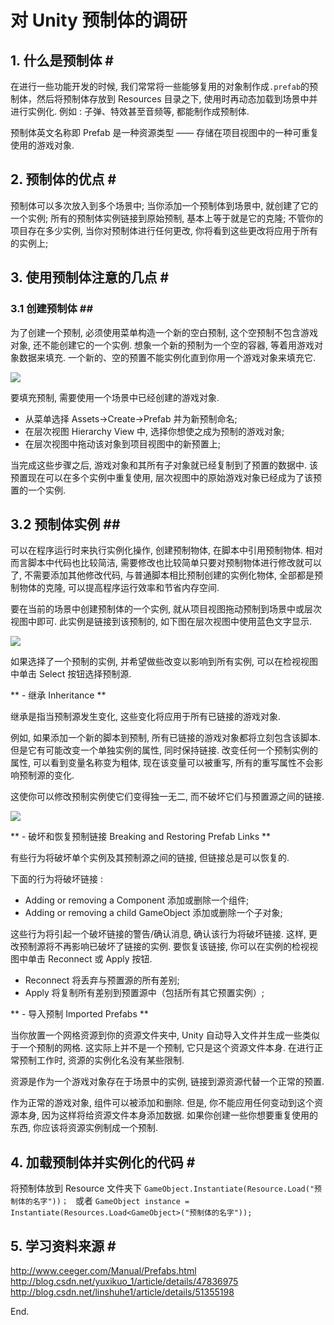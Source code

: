# 对 Unity 预制体的调研

## 1. 什么是预制体 # #

在进行一些功能开发的时候, 我们常常将一些能够复用的对象制作成`.prefab`的预制体，然后将预制体存放到 Resources 目录之下, 使用时再动态加载到场景中并进行实例化. 例如 : 子弹、特效甚至音频等, 都能制作成预制体.

预制体英文名称即 Prefab 是一种资源类型 —— 存储在项目视图中的一种可重复使用的游戏对象.

## 2. 预制体的优点 # #

预制体可以多次放入到多个场景中;
当你添加一个预制体到场景中, 就创建了它的一个实例;
所有的预制体实例链接到原始预制, 基本上等于就是它的克隆;
不管你的项目存在多少实例, 当你对预制体进行任何更改, 你将看到这些更改将应用于所有的实例上;

## 3. 使用预制体注意的几点 # #

### 3.1 创建预制体 ## ##

为了创建一个预制, 必须使用菜单构造一个新的空白预制, 这个空预制不包含游戏对象, 还不能创建它的一个实例. 想象一个新的预制为一个空的容器, 等着用游戏对象数据来填充. 一个新的、空的预置不能实例化直到你用一个游戏对象来填充它.

![](http://images2015.cnblogs.com/blog/1098699/201703/1098699-20170315164341979-299063676.png)

要填充预制, 需要使用一个场景中已经创建的游戏对象.

- 从菜单选择 Assets->Create->Prefab 并为新预制命名;
- 在层次视图 Hierarchy View 中, 选择你想使之成为预制的游戏对象;
- 在层次视图中拖动该对象到项目视图中的新预置上;

当完成这些步骤之后, 游戏对象和其所有子对象就已经复制到了预置的数据中. 该预置现在可以在多个实例中重复使用, 层次视图中的原始游戏对象已经成为了该预置的一个实例.

## 3.2 预制体实例 ## ##

可以在程序运行时来执行实例化操作, 创建预制物体, 在脚本中引用预制物体. 相对而言脚本中代码也比较简洁, 需要修改也比较简单只要对预制物体进行修改就可以了, 不需要添加其他修改代码, 与普通脚本相比预制创建的实例化物体, 全部都是预制物体的克隆, 可以提高程序运行效率和节省内存空间.

要在当前的场景中创建预制体的一个实例, 就从项目视图拖动预制到场景中或层次视图中即可. 此实例是链接到该预制的, 如下图在层次视图中使用蓝色文字显示.

![](http://images2015.cnblogs.com/blog/1098699/201703/1098699-20170315164400541-317063633.png)

如果选择了一个预制的实例, 并希望做些改变以影响到所有实例, 可以在检视视图中单击 Select 按钮选择预制源.

** - 继承 Inheritance **

继承是指当预制源发生变化, 这些变化将应用于所有已链接的游戏对象.

例如, 如果添加一个新的脚本到预制, 所有已链接的游戏对象都将立刻包含该脚本. 但是它有可能改变一个单独实例的属性, 同时保持链接. 改变任何一个预制实例的属性, 可以看到变量名称变为粗体, 现在该变量可以被重写, 所有的重写属性不会影响预制源的变化.

这使你可以修改预制实例使它们变得独一无二, 而不破坏它们与预置源之间的链接.

![](http://images2015.cnblogs.com/blog/1098699/201703/1098699-20170315164422463-1445598651.png)

** - 破坏和恢复预制链接 Breaking and Restoring Prefab Links **

有些行为将破坏单个实例及其预制源之间的链接, 但链接总是可以恢复的.

下面的行为将破坏链接 :
- Adding or removing a Component 添加或删除一个组件;
- Adding or removing a child GameObject 添加或删除一个子对象;

这些行为将引起一个破坏链接的警告/确认消息, 确认该行为将破坏链接. 这样, 更改预制源将不再影响已破坏了链接的实例.
要恢复该链接, 你可以在实例的检视视图中单击 Reconnect 或 Apply 按钮.
- Reconnect 将丢弃与预置源的所有差别;
- Apply 将复制所有差别到预置源中（包括所有其它预置实例）;

** - 导入预制 Imported Prefabs **

当你放置一个网格资源到你的资源文件夹中, Unity 自动导入文件并生成一些类似于一个预制的网格. 这实际上并不是一个预制, 它只是这个资源文件本身. 在进行正常预制工作时, 资源的实例化名没有某些限制.

资源是作为一个游戏对象存在于场景中的实例, 链接到源资源代替一个正常的预置.

作为正常的游戏对象, 组件可以被添加和删除. 但是, 你不能应用任何变动到这个资源本身, 因为这样将给资源文件本身添加数据. 如果你创建一些你想要重复使用的东西, 你应该将资源实例制成一个预制.


## 4. 加载预制体并实例化的代码 # #

将预制体放到 Resource 文件夹下
`GameObject.Instantiate(Resource.Load("预制体的名字"))； `
或者
`GameObject instance = Instantiate(Resources.Load<GameObject>("预制体的名字"));`

## 5. 学习资料来源 # #

<http://www.ceeger.com/Manual/Prefabs.html>
<http://blog.csdn.net/yuxikuo_1/article/details/47836975>
<http://blog.csdn.net/linshuhe1/article/details/51355198>

End.
